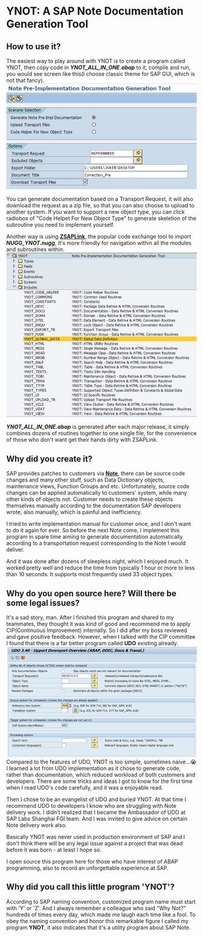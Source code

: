# YNOT: A SAP Note Documentation Generation Tool

## How to use it?
The easiest way to play around with YNOT is to create a program called YNOT, then copy code in _**YNOT_ALL_IN_ONE.abap**_ to it, compile and run, you would see screen like this(I choose classic theme for SAP GUI, which is not that fancy).
![](images/ynot-ui.png)

You can generate documentation based on a Transport Request, it will also download the request as a zip file, so that you can also choose to upload to another system. If you want to support a new object type, you can click radiobox of "Code Helpet For New Object Type" to generate skeletion of the subroutine you need to implement yourself.

Another way is using [**ZSAPLink**](https://github.com/sapmentors/SAPlink), the popular code exchange tool to import _**NUGG_YNOT.nugg**_, it's more friendly for navigation within all the modules and subroutines within.
![](images/ynot-structure.png)

_**YNOT_ALL_IN_ONE.abap**_ is generated after each major release, it simply combines dozens of routines together to one single file, for the convenience of those who don't want get their hands dirty with ZSAPLink.

## Why did you create it?
SAP provides patches to customers via [**Note**](https://blogs.sap.com/2013/09/18/sap-oss-notes-an-overview/), there can be source code changes and many other stuff, such as Data Dictionary objects, maintenance views, Function Groups and etc.
Unfortunately, source code changes can be applied automatically to customers' system, while many other kinds of objects not. Customer needs to create these objects themselves manually
according to the documentation SAP developers wrote, also manually, which is painful and inefficiency.

I tried to write implementation manual for customer once, and I don't want to do it again for ever. So before the next Note come, I implement this program in spare time aiming to generate documentation automatically according to a transportation request corresponding to the Note I would deliver.

And it was done after dozens of sleepless night, which I enjoyed much. It worked pretty well and reduce the time from typically 1 hour or more to less than 10 seconds. It supports most frequently used 33 object types.

## Why do you open source here? Will there be some legal issues?
It's a sad story, man. After I finished this program and shared to my teammates, they thought it was kind of good and recommend me to apply CIP(Continuous Improvement) internally.
So I did after my boss reviewed and gave positive feedback. However, when I talked with the CIP committee I found that there is a far better program called **UDO** existing already.
![](images/udo.png)
Compared to the features of UDO, YNOT is too simple, sometimes naive...😭I learned a lot from UDO implementation as it chose to generate code, rather than documentation, which reduced workload of both customers and developers. There are some tricks and ideas I got to know for the first time when I read UDO's code carefully, and it was a enjoyable read.

Then I chose to be an evangelist of UDO and buried YNOT. At that time I recommend UDO to developers I know who are struggling with Note delivery work. I didn't realized that I became the Ambassador of UDO at SAP Labs Shanghai FGI team. And I was invited to give advice on certain Note delivery work also.

Basically YNOT was never used in production environment of SAP and I don't think there will be any legal issue against a project that was dead before it was born - at least I hope so.

I open source this program here for those who have interest of ABAP programming, also to record an unforgettable experience at SAP.

## Why did you call this little program 'YNOT'?
According to SAP naming convention, customized program name must start with 'Y' or 'Z'. And I always remember a colleague who said "Why Not?" hundreds of times every day, which made me laugh each time like a fool. To obey the naming convention and honor this remarkable figure I called my program **YNOT**, it also indicates that it's a utility program about SAP Note.


 